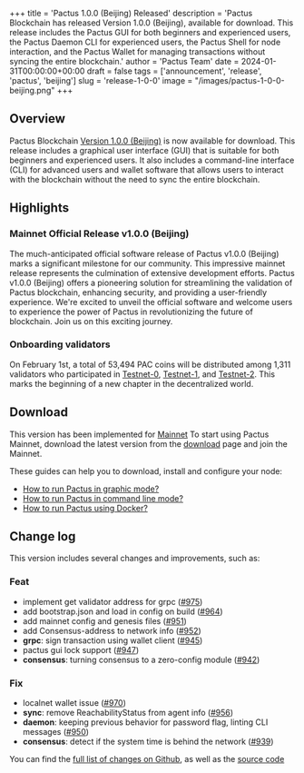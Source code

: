 +++
title = 'Pactus 1.0.0 (Beijing) Released'
description = 'Pactus Blockchain has released Version 1.0.0 (Beijing), available for download. This release includes the Pactus GUI for both beginners and experienced users, the Pactus Daemon CLI for experienced users, the Pactus Shell for node interaction, and the Pactus Wallet for managing transactions without syncing the entire blockchain.'
author = 'Pactus Team'
date = 2024-01-31T00:00:00+00:00
draft = false
tags = ['announcement', 'release', 'pactus', 'beijing']
slug = 'release-1-0-0'
image = "/images/pactus-1-0-0-beijing.png"
+++

## Overview

Pactus Blockchain [Version 1.0.0 (Beijing)](https://github.com/pactus-project/pactus/releases/tag/v1.0.0)
is now available for download.
This release includes a graphical user interface (GUI) that
is suitable for both beginners and experienced users.
It also includes a command-line interface (CLI) for advanced users and wallet software
that allows users to interact with the blockchain without the need to sync the entire blockchain.

## Highlights

### Mainnet Official Release v1.0.0 (Beijing)

The much-anticipated official software release of Pactus v1.0.0 (Beijing) marks a significant milestone
for our community.
This impressive mainnet release represents the culmination of extensive development efforts.
Pactus v1.0.0 (Beijing) offers a pioneering solution for streamlining the validation of Pactus blockchain,
enhancing security, and providing a user-friendly experience. We're excited to unveil the official software
and welcome users to experience the power of Pactus in revolutionizing the future of blockchain. Join us on
this exciting journey.

### Onboarding validators

On February 1st, a total of 53,494 PAC coins will be distributed among 1,311 validators who participated in
[Testnet-0](/2022/09/24/testnet-0-launched),
[Testnet-1](/2023/05/09/testnet-1-launched), and
[Testnet-2](/2023/10/15/testnet-2-launched).
This marks the beginning of a new chapter in the decentralized world.

## Download

This version has been implemented for [Mainnet](/2024/01/24/mainnet-launched)
To start using Pactus Mainnet, download the latest version from the [download](/download)
page and join the Mainnet.

These guides can help you to download, install and configure your node:

- [How to run Pactus in graphic mode?](https://docs.pactus.org/get-started/pactus-gui/)
- [How to run Pactus in command line mode?](https://docs.pactus.org/get-started/pactus-daemon/)
- [How to run Pactus using Docker?](https://docs.pactus.org/get-started/pactus-docker/)

## Change log

This version includes several changes and improvements, such as:

### Feat

- implement get validator address for grpc ([#975](https://github.com/pactus-project/pactus/pull/975))
- add bootstrap.json and load in config on build ([#964](https://github.com/pactus-project/pactus/pull/964))
- add mainnet config and genesis files ([#951](https://github.com/pactus-project/pactus/pull/951))
- add Consensus-address to network info ([#952](https://github.com/pactus-project/pactus/pull/952))
- **grpc**: sign transaction using wallet client ([#945](https://github.com/pactus-project/pactus/pull/945))
- pactus gui lock support ([#947](https://github.com/pactus-project/pactus/pull/947))
- **consensus**: turning consensus to a zero-config module ([#942](https://github.com/pactus-project/pactus/pull/942))

### Fix

- localnet wallet issue ([#970](https://github.com/pactus-project/pactus/pull/970))
- **sync**: remove ReachabilityStatus from agent info ([#956](https://github.com/pactus-project/pactus/pull/956))
- **daemon**: keeping previous behavior for password flag, linting CLI messages ([#950](https://github.com/pactus-project/pactus/pull/950))
- **consensus**: detect if the system time is behind the network ([#939](https://github.com/pactus-project/pactus/pull/939))

You can find the [full list of changes on Github](https://github.com/pactus-project/pactus/compare/v0.20.0...v1.0.0),
as well as the [source code](https://github.com/pactus-project/pactus/releases/tag/v1.0.0)